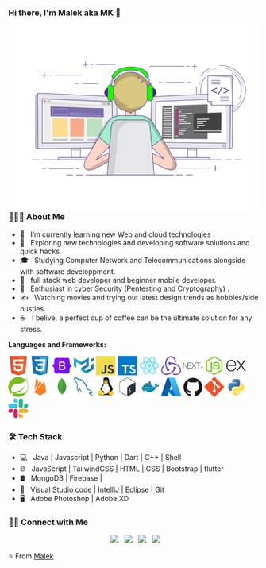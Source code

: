 ### Hi there, I'm Malek aka MK 👋 
<img align="right" alt="GIF" src="https://raw.githubusercontent.com/devSouvik/devSouvik/master/gif3.gif" width="500"/>

<h3> 👨🏻‍💻 About Me </h3>

- 🔭 &nbsp; I’m currently learning new Web and cloud technologies .
- 🤔 &nbsp; Exploring new technologies and developing software solutions and quick hacks.
- 🎓 &nbsp; Studying Computer Network and Telecommunications alongside with software developpment.
- 💼 &nbsp; full stack web developer and beginner mobile developer.
- 🌱 &nbsp; Enthusiast in cyber Security (Pentesting and Cryptography) .
- ✍️ &nbsp; Watching movies and trying out latest design trends as hobbies/side hustles.
- ☕ &nbsp; I belive, a perfect cup of coffee can be the ultimate solution for any stress. 


**Languages and Frameworks:**  
<p align="left">
<img width="40" height="40" alt="HTML5" src="https://github.com/devicons/devicon/blob/master/icons/html5/html5-original.svg"/>
<img width="40" height="40" alt="CSS3" src="https://github.com/devicons/devicon/blob/master/icons/css3/css3-original.svg"/>
<img width="40" height="40" alt="bootstrap" src="https://github.com/devicons/devicon/blob/master/icons/bootstrap/bootstrap-original.svg"/>
<img width="40" height="40" alt="mui" src="https://github.com/devicons/devicon/blob/master/icons/materialui/materialui-original.svg"/>
<img width="40" height="40" alt="javascript" src="https://github.com/devicons/devicon/blob/master/icons/javascript/javascript-original.svg"/>
<img width="40" height="40" alt="typescript" src="https://github.com/devicons/devicon/blob/master/icons/typescript/typescript-original.svg"/>
<img width="40" height="40" alt="react" src="https://github.com/devicons/devicon/blob/master/icons/react/react-original.svg"/>
<img width="40" height="40" alt="redux" src="https://github.com/devicons/devicon/blob/master/icons/redux/redux-original.svg"/>
<img width="40" height="40" alt="nextjs" src="https://github.com/devicons/devicon/blob/master/icons/nextjs/nextjs-original-wordmark.svg"/>
<img width="40" height="40" alt="nodejs" src="https://github.com/devicons/devicon/blob/master/icons/nodejs/nodejs-original.svg"/>
<img width="40" height="40" alt="express" src="https://github.com/devicons/devicon/blob/master/icons/express/express-original.svg"/>
<img width="40" height="40" alt="spring" src="https://github.com/devicons/devicon/blob/master/icons/spring/spring-original.svg"/>
<img width="40" height="40" alt="firebase" src="https://github.com/devicons/devicon/blob/master/icons/firebase/firebase-plain.svg"/>
<img width="40" height="40" alt="mongodb" src="https://github.com/devicons/devicon/blob/master/icons/mongodb/mongodb-original.svg"/>
<img width="40" height="40" alt="mysql" src="https://github.com/devicons/devicon/blob/master/icons/mysql/mysql-original.svg"/>
<img width="40" height="40" alt="linux" src="https://github.com/devicons/devicon/blob/master/icons/linux/linux-original.svg"/>
<img width="40" height="40" alt="bash" src="https://github.com/devicons/devicon/blob/master/icons/bash/bash-original.svg"/>
<img width="40" height="40" alt="docker" src="https://github.com/devicons/devicon/blob/master/icons/docker/docker-original.svg"/>
<img width="40" height="40" alt="typescript" src="https://github.com/devicons/devicon/blob/master/icons/azure/azure-original.svg"/>
<img width="40" height="40" alt="github" src="https://github.com/devicons/devicon/blob/master/icons/github/github-original.svg"/>
<img width="40" height="40" alt="git" src="https://github.com/devicons/devicon/blob/master/icons/git/git-original.svg"/>
<img width="40" height="40" alt="python" src="https://github.com/devicons/devicon/blob/master/icons/python/python-original.svg">
<img width="40" height="40" alt="slack" src="https://github.com/devicons/devicon/blob/master/icons/slack/slack-original.svg"/>

<h3>🛠 Tech Stack</h3> 

- 💻 &nbsp; Java | Javascript | Python | Dart | C++ | Shell
- 🌐 &nbsp; JavaScript | TailwindCSS | HTML | CSS | Bootstrap | flutter
- 🛢 &nbsp;  MongoDB | Firebase | 
- 🔧 &nbsp;  Visual Studio code | IntelliJ | Eclipse | Git
- 🖥 &nbsp;  Adobe Photoshop | Adobe XD



<h3> 🤝🏻 Connect with Me </h3>

<p align="center">
&nbsp; <a href="https://twitter.com/ZaagMalek" target="_blank" rel="noopener noreferrer"><img src="https://img.icons8.com/plasticine/100/000000/twitter.png" width="50" /></a>  
&nbsp; <a href="https://www.instagram.com/zaagmalek/" target="_blank" rel="noopener noreferrer"><img src="https://img.icons8.com/plasticine/100/000000/instagram-new.png" width="50" /></a>  
&nbsp; <a href="https://www.linkedin.com/in/malekzaag/" target="_blank" rel="noopener noreferrer"><img src="https://img.icons8.com/plasticine/100/000000/linkedin.png" width="50" /></a>
&nbsp; <a href="zaag.malek1@gmail.com" target="_blank" rel="noopener noreferrer"><img src="https://img.icons8.com/plasticine/100/000000/gmail.png"  width="50" /></a>
</p>

⭐️ From [Malek](https://github.com/Malek-Zaag)
